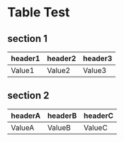 Table Test
============

section 1
------------

|header1    |header2    |header3|
|-----------|-----------|---------|
|Value1     |Value2     |Value3   |


section 2
-----------

|headerA    |headerB    |headerC|
|-----------|-----------|---------|
|ValueA     |ValueB     |ValueC   |
